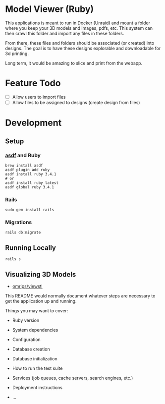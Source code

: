 # Model Viewer (Ruby)

This applications is meant to run in Docker (Unraid) and mount a folder where you keep your 3D models and images, pdfs, etc. This system can then crawl this folder and import any files in these folders.

From there, these files and folders should be associated (or created) into designs. The goal is to have these designs explorable and downloadable for 3d printing.

Long term, it would be amazing to slice and print from the webapp.

# Feature Todo

- [ ] Allow users to import files
- [ ] Allow files to be assigned to designs (create design from files)

# Development

## Setup

### [asdf](https://mac.install.guide/rubyonrails/7#:~:text=The%20command%20asdf%20list%20ruby%20will%20show%20all%20installed%20versions%20of%20Ruby.&text=To%20override%20the%20default%20version,asdf%20local%20ruby%20.&text=The%20command%20will%20write%20a%20file%20.) and Ruby

```
brew install asdf
asdf plugin add ruby
asdf install ruby 3.4.1
# or
asdf install ruby latest
asdf global ruby 3.4.1
```

### Rails

```
sudo gem install rails
```

### Migrations

```
rails db:migrate
```

## Running Locally

```
rails s
```

## Visualizing 3D Models

- [omrips/viewstl](https://github.com/omrips/viewstl)

This README would normally document whatever steps are necessary to get the
application up and running.

Things you may want to cover:

- Ruby version

- System dependencies

- Configuration

- Database creation

- Database initialization

- How to run the test suite

- Services (job queues, cache servers, search engines, etc.)

- Deployment instructions

- ...

